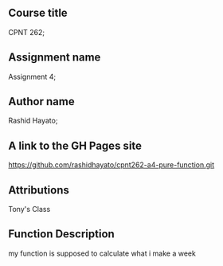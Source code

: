 ## Course title 
CPNT 262;
## Assignment name 
Assignment 4;
## Author name 
 Rashid Hayato;
## A link to the GH Pages site
 https://github.com/rashidhayato/cpnt262-a4-pure-function.git

## Attributions 
Tony's Class
## Function Description
my function is supposed to calculate what i make a week 